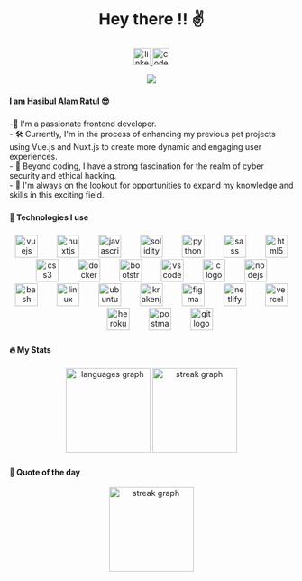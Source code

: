 <h1 align="center">Hey there !! ✌️</h1>

###

<div align="center">
  <a href="https://www.linkedin.com/in/ratul16/" target="_blank">
    <img src="https://img.shields.io/static/v1?message=LinkedIn&logo=linkedin&label=&color=0077B5&logoColor=white&labelColor=&style=for-the-badge" height="30" alt="linkedin logo"  />
  </a>
  <a href="https://codepen.io/ratul16" target="_blank">
    <img src="https://img.shields.io/static/v1?message=Codepen&logo=codepen&label=&color=000000&logoColor=white&labelColor=&style=for-the-badge" height="30" alt="codepen logo"  />
  </a>
  
  <!-- [![Website](https://img.shields.io/website?label=Website&style=for-the-badge&logo=vue.js&logoColor=white&url=https://ratul16.netlify.app/)](https://ratul16.netlify.app/) -->
  
  [![](https://visitcount.itsvg.in/api?id=ratul16&icon=2&color=3)](https://visitcount.itsvg.in)
</div>


###

<h4 align="left">I am Hasibul Alam Ratul 😎</h4>

###

<p align="left">-👋 I'm a passionate frontend developer.<br>- 🛠️ Currently, I'm in the process of enhancing my previous pet projects using Vue.js and Nuxt.js to create more dynamic and engaging user experiences.<br>- 🔐 Beyond coding, I have a strong fascination for the realm of cyber security and ethical hacking.<br>- 📖 I'm always on the lookout for opportunities to expand my knowledge and skills in this exciting field.</p>

###

<h4 align="left">🔎 Technologies I use</h4>

###

<div align="center">
  <img src="https://cdn.jsdelivr.net/gh/devicons/devicon/icons/vuejs/vuejs-original.svg" height="40" alt="vuejs logo"  />
  <img width="26" />
  <img src="https://cdn.jsdelivr.net/gh/devicons/devicon/icons/nuxtjs/nuxtjs-original.svg" height="40" alt="nuxtjs logo"  />
  <img width="26" />
  <img src="https://cdn.jsdelivr.net/gh/devicons/devicon/icons/javascript/javascript-original.svg" height="40" alt="javascript logo"  />
  <img width="26" />
  <img src="https://skillicons.dev/icons?i=solidity" height="40" alt="solidity logo"  />
  <img width="26" />
  <img src="https://cdn.jsdelivr.net/gh/devicons/devicon/icons/python/python-original.svg" height="40" alt="python logo"  />
  <img width="26" />
  <img src="https://cdn.jsdelivr.net/gh/devicons/devicon/icons/sass/sass-original.svg" height="40" alt="sass logo"  />
  <img width="26" />
  <img src="https://cdn.jsdelivr.net/gh/devicons/devicon/icons/html5/html5-original.svg" height="40" alt="html5 logo"  />
  <img width="26" />
  <img src="https://cdn.jsdelivr.net/gh/devicons/devicon/icons/css3/css3-original.svg" height="40" alt="css3 logo"  />
  <img width="26" />
  <img src="https://cdn.jsdelivr.net/gh/devicons/devicon/icons/docker/docker-original.svg" height="40" alt="docker logo"  />
  <img width="26" />
  <img src="https://cdn.jsdelivr.net/gh/devicons/devicon/icons/bootstrap/bootstrap-original.svg" height="40" alt="bootstrap logo"  />
  <img width="26" />
  <img src="https://cdn.jsdelivr.net/gh/devicons/devicon/icons/vscode/vscode-original.svg" height="40" alt="vscode logo"  />
  <img width="26" />
  <img src="https://cdn.jsdelivr.net/gh/devicons/devicon/icons/c/c-original.svg" height="40" alt="c logo"  />
  <img width="26" />
  <img src="https://cdn.jsdelivr.net/gh/devicons/devicon/icons/nodejs/nodejs-original.svg" height="40" alt="nodejs logo"  />
  <img width="26" />
  <img src="https://skillicons.dev/icons?i=bash" height="40" alt="bash logo"  />
  <img width="26" />
  <img src="https://cdn.jsdelivr.net/gh/devicons/devicon/icons/linux/linux-original.svg" height="40" alt="linux logo"  />
  <img width="26" />
  <img src="https://cdn.jsdelivr.net/gh/devicons/devicon/icons/ubuntu/ubuntu-plain.svg" height="40" alt="ubuntu logo"  />
  <img width="26" />
  <img src="https://cdn.simpleicons.org/gitkraken/179287" height="40" alt="krakenjs logo"  />
  <img width="26" />
  <img src="https://cdn.jsdelivr.net/gh/devicons/devicon/icons/figma/figma-original.svg" height="40" alt="figma logo"  />
  <img width="26" />
  <img src="https://skillicons.dev/icons?i=netlify" height="40" alt="netlify logo"  />
  <img width="26" />
  <img src="https://skillicons.dev/icons?i=vercel" height="40" alt="vercel logo"  />
  <img width="26" />
  <img src="https://cdn.simpleicons.org/heroku/430098" height="40" alt="heroku logo"  />
  <img width="26" />
  <img src="https://cdn.simpleicons.org/postman/FF6C37" height="40" alt="postman logo"  />
  <img width="26" />
  <img src="https://cdn.jsdelivr.net/gh/devicons/devicon/icons/git/git-original.svg" height="40" alt="git logo"  />
</div>

###

<h4 align="left">🔥 My Stats</h4>

###

<div align="center">
<!--   <img align="center" src="https://github-readme-stats.vercel.app/api?username=ratul16&hide_title=false&hide_rank=false&show_icons=true&include_all_commits=true&count_private=true&disable_animations=false&theme=tokyonight&hide_border=true&order=1&custom_title=Github Stats" height="150" alt="stats graph" /> -->
<!--   <img src="https://github-readme-stats.vercel.app/api?username=ratul16&hide_title=false&hide_rank=false&show_icons=true&include_all_commits=true&count_private=true&disable_animations=false&theme=tokyonight&locale=en&hide_border=true&order=1&custom_title=Github Stats" height="150" alt="stats graph"  /> -->
  <img src="https://github-readme-stats.vercel.app/api/top-langs?username=ratul16&locale=en&hide_title=false&layout=compact&card_width=320&langs_count=6&theme=tokyonight&hide_border=true&order=2" height="150" alt="languages graph"  />
  <img src="https://streak-stats.demolab.com?user=ratul16&locale=en&mode=daily&theme=tokyonight&hide_border=true&border_radius=5&date_format=j M[ Y]&order=3" height="150" alt="streak graph"  />
</div>

###

<h4 align="left">📃 Quote of the day</h4>
<div align="center">
  <img src="https://quotes-github-readme.vercel.app/api?type=horizontal&theme=tokyonight" height="150" alt="streak graph"  />
</div>

###
